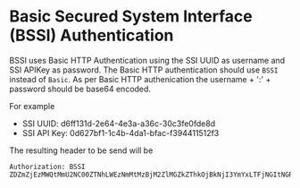 # Basic Secured System Interface (BSSI) Authentication

BSSI uses Basic HTTP Authentication using the SSI UUID as username and SSI APIKey as password.  The Basic HTTP authentication should use ```BSSI``` instead of ```Basic```. As per Basic HTTP authenication the username + ':' + password should be base64 encoded.

For example

* SSI UUID: d6ff131d-2e64-4e3a-a36c-30c3fe0fde8d
* SSI API Key: 0d627bf1-1c4b-4da1-bfac-f394411512f3 

The resulting header to be send will be
```
Authorization: BSSI ZDZmZjEzMWQtMmU2NC00ZTNhLWEzNmMtMzBjM2ZlMGZkZThkOjBkNjI3YmYxLTFjNGItNGRhMS1iZmFjLWYzOTQ0MTE1MTJmMw==
```


